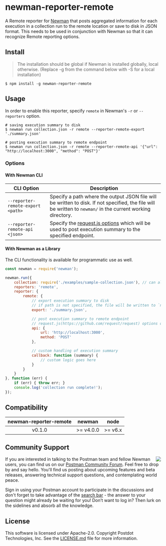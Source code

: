 # newman-reporter-remote
A Remote reporter for [Newman](https://github.com/postmanlabs/newman) that posts aggregated information for each execution
in a collection run to the remote location or save to disk in JSON format.
This needs to be used in conjunction with Newman so that it can recognize Remote reporting options.

## Install
> The installation should be global if Newman is installed globally, local otherwise. (Replace -g from the command below with -S for a local installation)

```console
$ npm install -g newman-reporter-remote
```

## Usage
In order to enable this reporter, specify `remote` in Newman's `-r` or `--reporters` option.

```console
# saving execution summary to disk
$ newman run collection.json -r remote --reporter-remote-export './summary.json'

# posting execution summary to remote endpoint
$ newman run collection.json -r remote --reporter-remote-api '{"url": "http://localhost:3000", "method": "POST"}'
```

### Options

#### With Newman CLI

| CLI Option  | Description       |
|-------------|-------------------|
| `--reporter-remote-export <path>` | Specify a path where the output JSON file will be written to disk. If not specified, the file will be written to `newman/` in the current working directory. |
| `--reporter-remote-api <json>` | Specify the [request.js options](https://github.com/request/request/#requestoptions-callback) which will be used to post execution summary to the specified endpoint. |

#### With Newman as a Library
The CLI functionality is available for programmatic use as well.

```javascript
const newman = require('newman');

newman.run({
    collection: require('./examples/sample-collection.json'), // can also provide a URL or path to a local JSON file.
    reporters: 'remote',
    reporter: {
        remote: {
            // export execution summary to disk
            // if path is not specified, the file will be written to `newman/` in the current working directory.
            export: './summary.json',

            // post execution summary to remote endpoint
            // request.js(https://github.com/request/request) options object
            api: {
                url: 'http://localhost:3000',
                method: 'POST'
            },

            // custom handling of execution summary
            callback: function (summary) {
                // custom logic goes here
            }
        }
    }
}, function (err) {
	if (err) { throw err; }
    console.log('collection run complete!');
});
```

## Compatibility

| **newman-reporter-remote** | **newman** | **node** |
|:--------------------------:|:----------:|:--------:|
|           v0.1.0           | >= v4.0.0  | >= v6.x  |

## Community Support

<img src="https://avatars1.githubusercontent.com/u/3220138?v=3&s=120" align="right" />
If you are interested in talking to the Postman team and fellow Newman users, you can find us on our <a href="https://community.getpostman.com">Postman Community Forum</a>. Feel free to drop by and say hello. You'll find us posting about upcoming features and beta releases, answering technical support questions, and contemplating world peace.

Sign in using your Postman account to participate in the discussions and don't forget to take advantage of the <a href="https://community.getpostman.com/search?q=newman">search bar</a> - the answer to your question might already be waiting for you! Don’t want to log in? Then lurk on the sidelines and absorb all the knowledge.

## License
This software is licensed under Apache-2.0. Copyright Postdot Technologies, Inc. See the [LICENSE.md](LICENSE.md) file for more information.

